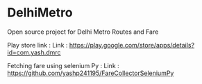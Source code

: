 # DelhiMetro
Open source project for Delhi Metro Routes and Fare

Play store link : 
Link : https://play.google.com/store/apps/details?id=com.yash.dmrc

Fetching fare using selenium Py :
Link : https://github.com/yashp241195/FareCollectorSeleniumPy
